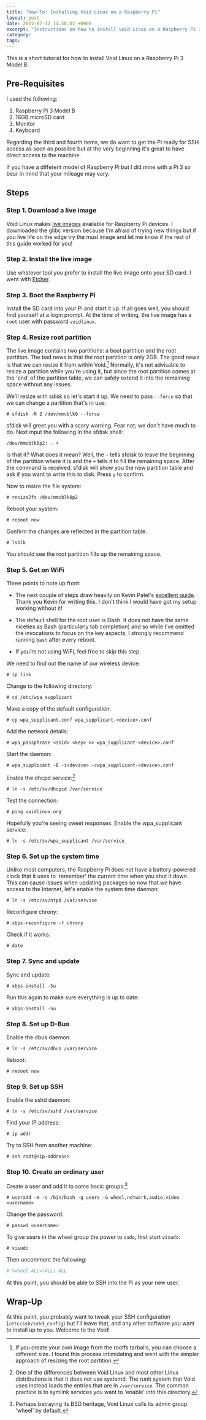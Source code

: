 ```yaml
---
title: "How-To: Installing Void Linux on a Raspberry Pi"
layout: post
date: 2023-07-12 14:58:02 +0900
excerpt: "Instructions on how to install Void Linux on a Raspberry Pi 3 Model B."
category:
tags:
---
```

This is a short tutorial for how to install Void Linux on a Raspberry Pi 3 Model B.

## Pre-Requisites

I used the following:

1. Raspberry Pi 3 Model B
2. 16GB microSD card
3. Monitor
4. Keyboard

Regarding the third and fourth items, we do want to get the Pi ready for SSH access as soon as possible but at the very beginning it's great to have direct access to the machine.

If you have a different model of Raspberry Pi but I did mine with a Pi 3 so bear in mind that your mileage may vary.

## Steps

### Step 1. Download a live image

Void Linux makes [live images][rpi-images] available for Raspberry Pi devices. I downloaded the glibc version because I'm afraid of trying new things but if you live life on the edge try the musl image and let me know if the rest of this guide worked for you!

[rpi-images]: https://voidlinux.org/download/ "Download the Void Linux live images for Raspberry Pi devices"

### Step 2. Install the live image

Use whatever tool you prefer to install the live image onto your SD card. I went with [Etcher][].

[Etcher]: https://etcher.balena.io "The home page for Balena Etcher"

### Step 3. Boot the Raspberry Pi

Install the SD card into your Pi and start it up. If all goes well, you should find yourself at a login prompt. At the time of writing, the live image has a `root` user with password `voidlinux`.

### Step 4. Resize root partition

The live image contains two partitions: a boot partition and the root partition. The bad news is that the root partition is only 2GB. The good news is that we can resize it from within Void.[^size] Normally, it's not advisable to resize a partition while you're using it, but since the root partition comes at the 'end' of the partition table, we can safely extend it into the remaining space without any issues.

We'll resize with sdisk so let's start it up. We need to pass `--force` so that we can change a partition that's in use:

```console
# sfdisk -N 2 /dev/mmcblk0 --force
```

sfdisk will greet you with a scary warning. Fear not; we don't have much to do. Next input the following in the sfdisk shell:

```console
/dev/mmcblk0p2: - +
```

Is that it? What does it mean? Well, the `-` tells sfdisk to leave the beginning of the partition where it is and the `+` tells it to fill the remaining space. After the command is received, sfdisk will show you the new partition table and ask if you want to write this to disk. Press `y` to confirm.

Now to resize the file system:

```console
# resize2fs /dev/mmcblk0p2
```

Reboot your system:

```console
# reboot now
```

Confirm the changes are reflected in the partition table:

```console
# lsblk
```

You should see the root partition fills up the remaining space.

### Step 5. Get on WiFi

Three points to note up front:

- The next couple of steps draw heavily on Kevin Patel's [excellent guide][kp-guide]. Thank you Kevin for writing this. I don't think I would have got my setup working without it!

[kp-guide]: https://blog.kevindirect.com/post/20191109_nine-steps-to-void-linux-on-rpi/ "Read 'Nine Steps to Void Linux on Raspberry Pi'"

- The default shell for the root user is Dash. It does not have the same niceties as Bash (particularly tab completion) and so while I've omitted the invocations to focus on the key aspects, I strongly recommend running `bash` after every reboot.

- If you're not using WiFi, feel free to skip this step.

We need to find out the name of our wireless device:

```console
# ip link
```

Change to the following directory:

```console
# cd /etc/wpa_supplicant
```

Make a copy of the default configuration:

```console
# cp wpa_supplicant.conf wpa_supplicant-<device>.conf
```

Add the network details:

```console
# wpa_passphrase <ssid> <key> >> wpa_supplicant-<device>.conf
```

Start the daemon:

```console
# wpa_supplicant -B -i<device> -cwpa_supplicant-<device>.conf
```

Enable the dhcpd service:[^runit]

```console
# ln -s /etc/sv/dhcpcd /var/service
```

Test the connection:

```console
# ping voidlinux.org
```

Hopefully you're seeing sweet responses. Enable the wpa_supplicant service:

```console
# ln -s /etc/sv/wpa_supplicant /var/service
```

### Step 6. Set up the system time

Unlike most computers, the Raspberry Pi does not have a battery-powered clock that it uses to 'remember' the current time when you shut it down. This can cause issues when updating packages so now that we have access to the Internet, let's enable the system time daemon:

```console
# ln -s /etc/sv/ntpd /var/service
```

Reconfigure chrony:

```console
# xbps-reconfigure -f chrony
```

Check if it works:

```console
# date
```

### Step 7. Sync and update

Sync and update:

```console
# xbps-install -Su
```

Run this again to make sure everything is up to date:

```console
# xbps-install -Su
```

### Step 8. Set up D-Bus

Enable the dbus daemon:

```console
# ln -s /etc/sv/dbus /var/service
```

Reboot:

```console
# reboot now
```

### Step 9. Set up SSH

Enable the sshd daemon:

```console
# ln -s /etc/sv/sshd /var/service
```

Find your IP address:

```console
# ip addr
```

Try to SSH from another machine:

```console
# ssh root@<ip-address>
```

### Step 10. Create an ordinary user

Create a user and add it to some basic groups:[^bsd]

```console
# useradd -m -s /bin/bash -g users -G wheel,network,audio,video <username>
```

Change the password:

```console
# passwd <username>
```

To give users in the wheel group the power to `sudo`, first start `visudo`:

```console
# visudo
```

Then uncomment the following:

```conf
# %wheel ALL=(ALL) ALL
```

At this point, you should be able to SSH into the Pi as your new user.

## Wrap-Up

At this point, you probably want to tweak your SSH configuration (`/etc/ssh/sshd_config`) but I'll leave that, and any other software you want to install up to you. Welcome to the Void!

[^size]: If you create your own image from the rootfs tarballs, you can choose a different size. I found this process intimidating and went with the simpler approach of resizing the root partition.

[^runit]: One of the differences between Void Linux and most other Linux distributions is that it does not use systemd. The runit system that Void uses instead loads the entries that are in `/var/service`. The common practice is to symlink services you want to 'enable' into this directory.

[^bsd]: Perhaps betraying its BSD heritage, Void Linux calls its admin group 'wheel' by default.
